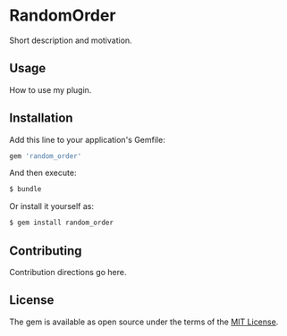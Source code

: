 # RandomOrder
Short description and motivation.

## Usage
How to use my plugin.

## Installation
Add this line to your application's Gemfile:

```ruby
gem 'random_order'
```

And then execute:
```bash
$ bundle
```

Or install it yourself as:
```bash
$ gem install random_order
```

## Contributing
Contribution directions go here.

## License
The gem is available as open source under the terms of the [MIT License](https://opensource.org/licenses/MIT).
